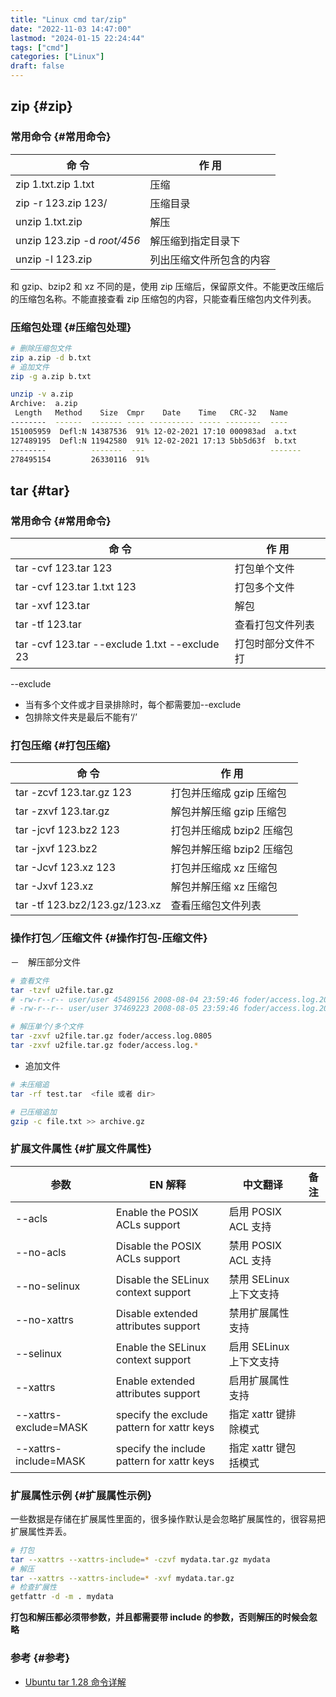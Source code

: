 ```yaml
---
title: "Linux cmd tar/zip"
date: "2022-11-03 14:47:00"
lastmod: "2024-01-15 22:24:44"
tags: ["cmd"]
categories: ["Linux"]
draft: false
---
```


## zip {#zip}


### 常用命令 {#常用命令}

| 命  令                      | 作  用       |
|---------------------------|------------|
| zip 1.txt.zip 1.txt         | 压缩         |
| zip -r 123.zip 123/         | 压缩目录     |
| unzip 1.txt.zip             | 解压         |
| unzip 123.zip -d _root/456_ | 解压缩到指定目录下 |
| unzip -l 123.zip            | 列出压缩文件所包含的内容 |

和 gzip、bzip2 和 xz 不同的是，使用 zip 压缩后，保留原文件。不能更改压缩后的压缩包名称。不能直接查看 zip 压缩包的内容，只能查看压缩包内文件列表。


### 压缩包处理 {#压缩包处理}

```bash
# 删除压缩包文件
zip a.zip -d b.txt
# 追加文件
zip -g a.zip b.txt

unzip -v a.zip
Archive:  a.zip
 Length   Method    Size  Cmpr    Date    Time   CRC-32   Name
--------  ------  ------- ---- ---------- ----- --------  ----
151005959  Defl:N 14387536  91% 12-02-2021 17:10 000983ad  a.txt
127489195  Defl:N 11942580  91% 12-02-2021 17:13 5bb5d63f  b.txt
--------          -------  ---                            -------
278495154         26330116  91%
```


## tar {#tar}


### 常用命令 {#常用命令}

| 命  令                                        | 作  用    |
|---------------------------------------------|---------|
| tar -cvf 123.tar 123                          | 打包单个文件 |
| tar -cvf 123.tar 1.txt 123                    | 打包多个文件 |
| tar -xvf 123.tar                              | 解包      |
| tar -tf 123.tar                               | 查看打包文件列表 |
| tar -cvf 123.tar --exclude 1.txt --exclude 23 | 打包时部分文件不打 |

--exclude

-   当有多个文件或才目录排除时，每个都需要加--exclude
-   包排除文件夹是最后不能有‘/’


### 打包压缩 {#打包压缩}

| 命  令                        | 作  用           |
|-----------------------------|----------------|
| tar -zcvf 123.tar.gz 123      | 打包并压缩成 gzip 压缩包 |
| tar -zxvf 123.tar.gz          | 解包并解压缩 gzip 压缩包 |
| tar -jcvf 123.bz2 123         | 打包并压缩成 bzip2 压缩包 |
| tar -jxvf 123.bz2             | 解包并解压缩 bzip2 压缩包 |
| tar -Jcvf 123.xz 123          | 打包并压缩成 xz 压缩包 |
| tar -Jxvf 123.xz              | 解包并解压缩 xz 压缩包 |
| tar -tf 123.bz2/123.gz/123.xz | 查看压缩包文件列表 |


### 操作打包／压缩文件 {#操作打包-压缩文件}

－　解压部分文件

```bash
# 查看文件
tar -tzvf u2file.tar.gz
# -rw-r--r-- user/user 45489156 2008-08-04 23:59:46 foder/access.log.20080804
# -rw-r--r-- user/user 37469223 2008-08-05 23:59:46 foder/access.log.20080805

# 解压单个/多个文件
tar -zxvf u2file.tar.gz foder/access.log.0805
tar -zxvf u2file.tar.gz foder/access.log.*
```

-   追加文件

<!--listend-->

```bash
# 未压缩追
tar -rf test.tar  <file 或者 dir>

# 已压缩追加
gzip -c file.txt >> archive.gz
```


### 扩展文件属性 {#扩展文件属性}

| 参数                  | EN 解释                                    | 中文翻译         | 备注 |
|---------------------|------------------------------------------|--------------|----|
| --acls                | Enable the POSIX ACLs support              | 启用 POSIX ACL 支持 |    |
| --no-acls             | Disable the POSIX ACLs support             | 禁用 POSIX ACL 支持 |    |
| --no-selinux          | Disable the SELinux context support        | 禁用 SELinux 上下文支持 |    |
| --no-xattrs           | Disable extended attributes support        | 禁用扩展属性支持 |    |
| --selinux             | Enable the SELinux context support         | 启用 SELinux 上下文支持 |    |
| --xattrs              | Enable extended attributes support         | 启用扩展属性支持 |    |
| --xattrs-exclude=MASK | specify the exclude pattern for xattr keys | 指定 xattr 键排除模式 |    |
| --xattrs-include=MASK | specify the include pattern for xattr keys | 指定 xattr 键包括模式 |    |


### 扩展属性示例 {#扩展属性示例}

一些数据是存储在扩展属性里面的，很多操作默认是会忽略扩展属性的，很容易把扩展属性弄丢。

```bash
# 打包
tar --xattrs --xattrs-include=* -czvf mydata.tar.gz mydata
# 解压
tar --xattrs --xattrs-include=* -xvf mydata.tar.gz
# 检查扩展性
getfattr -d -m . mydata
```

**打包和解压都必须带参数，并且都需要带 include 的参数，否则解压的时候会忽略**


### 参考 {#参考}

-   [Ubuntu tar 1.28 命令详解](http://ubuntu.digitser.net/ubuntu/zh-CN/tar.html)